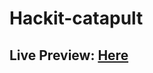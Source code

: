 # Hackit-catapult

## Live Preview: [Here](https://htmlpreview.github.io/?https://github.com/kraack-tech/Hackit-Catapult/blob/main/index.html)